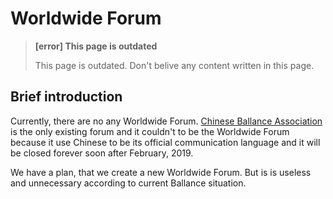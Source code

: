# Worldwide Forum

> **[error] This page is outdated**
>
> This page is outdated. Don't belive any content written in this page.

## Brief introduction

Currently, there are no any Worldwide Forum. [Chinese Ballance Association](http://www.ballance.cn/) is the only existing forum and it couldn't to be the Worldwide Forum because it use Chinese to be its official communication language and it will be closed forever soon after February, 2019.

We have a plan, that we create a new Worldwide Forum. But is is useless and unnecessary according to current Ballance situation.
